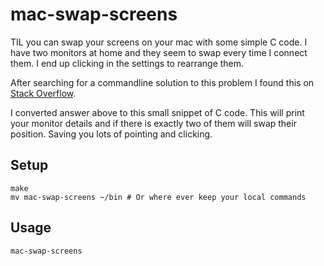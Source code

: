 # mac-swap-screens

TIL you can swap your screens on your mac with some simple C code.
I have two monitors at home and they seem to swap every time I connect them. I end up clicking in the settings to rearrange them. 

After searching for a commandline solution to this problem I found this on [Stack Overflow](https://stackoverflow.com/questions/53370613/change-macos-display-arrangement-through-command-line-applescript).

I converted answer above to this small snippet of C code. This will print your monitor details and if there is exactly two of them will swap their position. Saving you lots of pointing and clicking.

## Setup

```
make
mv mac-swap-screens ~/bin # Or where ever keep your local commands
```

## Usage

```
mac-swap-screens
```